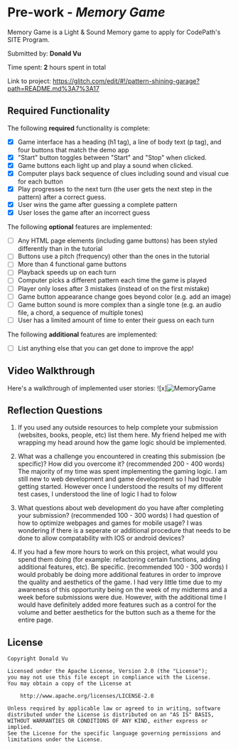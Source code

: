 # Pre-work - *Memory Game*

Memory Game is a Light & Sound Memory game to apply for CodePath's SITE Program. 

Submitted by: **Donald Vu**

Time spent: **2** hours spent in total

Link to project: https://glitch.com/edit/#!/pattern-shining-garage?path=README.md%3A7%3A17

## Required Functionality

The following **required** functionality is complete:

* [x] Game interface has a heading (h1 tag), a line of body text (p tag), and four buttons that match the demo app
* [x] "Start" button toggles between "Start" and "Stop" when clicked. 
* [x] Game buttons each light up and play a sound when clicked. 
* [x] Computer plays back sequence of clues including sound and visual cue for each button
* [x] Play progresses to the next turn (the user gets the next step in the pattern) after a correct guess. 
* [x] User wins the game after guessing a complete pattern
* [x] User loses the game after an incorrect guess

The following **optional** features are implemented:

* [ ] Any HTML page elements (including game buttons) has been styled differently than in the tutorial
* [ ] Buttons use a pitch (frequency) other than the ones in the tutorial
* [ ] More than 4 functional game buttons
* [ ] Playback speeds up on each turn
* [ ] Computer picks a different pattern each time the game is played
* [ ] Player only loses after 3 mistakes (instead of on the first mistake)
* [ ] Game button appearance change goes beyond color (e.g. add an image)
* [ ] Game button sound is more complex than a single tone (e.g. an audio file, a chord, a sequence of multiple tones)
* [ ] User has a limited amount of time to enter their guess on each turn

The following **additional** features are implemented:

- [ ] List anything else that you can get done to improve the app!

## Video Walkthrough

Here's a walkthrough of implemented user stories:
![x]![MemoryGame](https://user-images.githubusercontent.com/56244566/112430815-e618d880-8cfb-11eb-865e-f6a6973e7bad.gif)



## Reflection Questions
1. If you used any outside resources to help complete your submission (websites, books, people, etc) list them here. 
My friend helped me with wrapping my head around how the game logic should be implemented.

2. What was a challenge you encountered in creating this submission (be specific)? How did you overcome it? (recommended 200 - 400 words) 
The majority of my time was spent implementing the gaming logic. I am still new to web development and game development so I had trouble getting started. However once I understood the results of my different test cases,
I understood the line of logic I had to folow

3. What questions about web development do you have after completing your submission? (recommended 100 - 300 words) 
I had question of how to optimize webpages and games for mobile usage? I was wondering if there is a seperate or additional procedure that needs to be done to allow compatability
with IOS or android devices? 

4. If you had a few more hours to work on this project, what would you spend them doing (for example: refactoring certain functions, adding additional features, etc). Be specific. (recommended 100 - 300 words) 
I would probably be doing more additional features in order to improve the quality and aesthetics of the game. I had very little time due to my awareness of this opportunity
being on the week of my midterms and a week before submissions were due. However, with the additional time I would have definitely added more features such as a control for 
the volume and better aesthetics for the button such as a theme for the entire page. 



## License

    Copyright Donald Vu

    Licensed under the Apache License, Version 2.0 (the "License");
    you may not use this file except in compliance with the License.
    You may obtain a copy of the License at

        http://www.apache.org/licenses/LICENSE-2.0

    Unless required by applicable law or agreed to in writing, software
    distributed under the License is distributed on an "AS IS" BASIS,
    WITHOUT WARRANTIES OR CONDITIONS OF ANY KIND, either express or implied.
    See the License for the specific language governing permissions and
    limitations under the License.
